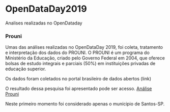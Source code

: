 # OpenDataDay2019
Analises realizadas no OpenDataday

### Prouni

Umas das análises realizadas no OpenDataDay 2019, foi coleta, tratamento e interpretação dos dados do PROUNI. 
O PROUNI é um programa do Ministério da Educação, criado pelo Governo Federal em 2004, que oferece bolsas de estudo integrais e parciais (50%) em instituições privadas de educação superior.

Os dados foram coletados no portal brasileiro de dados abertos (link)

O resultado dessa pesquisa foi apresentado pode ser acesso. 
[Análise Prouni](https://github.com/JoaoCarlosSantos/OpenDataDay2019/blob/master/Prouni.ipynb)

Neste primeiro momento foi considerado apenas o munícipio de Santos-SP. 
